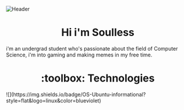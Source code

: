 ![Header](https://github.com/Soulless-404/Soulless-404/blob/main/logo.jpg)
<h1 align="center">Hi i'm Soulless</h1>
i'm an undergrad student who's passionate about the field of Computer Science, i'm into gaming and making memes in my free time.

<h1 align="center"> :toolbox: Technologies </h1>
![](https://img.shields.io/badge/OS-Ubuntu-informational?style=flat&logo=linux&color=blueviolet)
